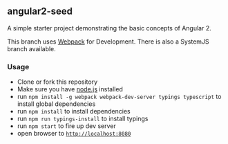 ## angular2-seed

A simple starter project demonstrating the basic concepts of Angular 2.

This branch uses [Webpack](https://webpack.github.io/) for Development. There is also a SystemJS branch available.

### Usage
- Clone or fork this repository
- Make sure you have [node.js](https://nodejs.org/) installed
- run `npm install -g webpack webpack-dev-server typings typescript` to install global dependencies
- run `npm install` to install dependencies
- run `npm run typings-install` to install typings
- run `npm start` to fire up dev server
- open browser to [`http://localhost:8080`](http://localhost:8080)
